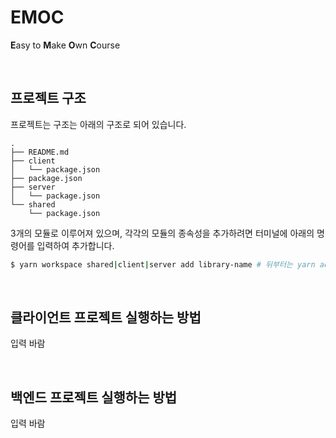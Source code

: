 # EMOC
<b>E</b>asy to <b>M</b>ake <b>O</b>wn <b>C</b>ourse

<br>

## 프로젝트 구조

프로젝트는 구조는 아래의 구조로 되어 있습니다.

```
.
├── README.md
├── client
│   └── package.json
├── package.json
├── server
│   └── package.json
└── shared
    └── package.json
```

3개의 모듈로 이루어져 있으며, 각각의 모듈의 종속성을 추가하려면 터미널에 아래의 명령어를 입력하여 추가합니다.

```bash
$ yarn workspace shared|client|server add library-name # 뒤부터는 yarn add 뒤와 같음
```

<br>

## 클라이언트 프로젝트 실행하는 방법

입력 바람

<br>

## 백엔드 프로젝트 실행하는 방법

입력 바람

